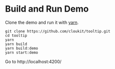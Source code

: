 # Build and Run Demo

Clone the demo and run it with [yarn](https://yarnpkg.com/en/).

```
git clone https://github.com/cloukit/tooltip.git
cd tooltip
yarn
yarn build
yarn build:demo
yarn start:demo
```

Go to http://localhost:4200/
